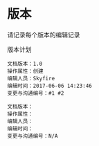 # 版本

请记录每个版本的编辑记录

版本计划

```
文档版本：1.0
操作属性：创建
编辑人员：Skyfire
编辑时间：2017-06-06 14:23:46
变更与沟通编号：#1 #2
```

```
文档版本：
操作属性：
编辑人员：
编辑时间：
变更与沟通编号：N/A
```



